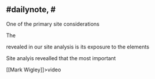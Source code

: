 #dailynote, #
- 
One of the primary site considerations

The 

revealed in our site analysis is its exposure to the elements

Site analyis revealled that the most important 


[[Mark Wigley]]>video
